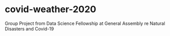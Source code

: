# covid-weather-2020
Group Project from Data Science Fellowship at General Assembly re Natural Disasters and Covid-19
